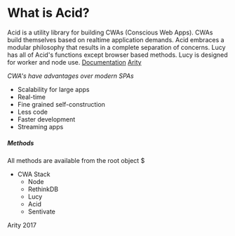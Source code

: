 What is Acid?
=======
Acid is a utility library for building CWAs (Conscious Web Apps). CWAs build themselves based on realtime application demands. Acid embraces a modular philosophy that results in a complete separation of concerns. Lucy has all of Acid's functions except browser based methods. Lucy is designed for worker and node use. [Documentation](https://acidjs.com)
[Arity](https://aritysoftware.com)

_CWA's have advantages over modern SPAs_
 - Scalability for large apps
 - Real-time
 - Fine grained self-construction
 - Less code
 - Faster development
 - Streaming apps

##### Methods
All methods are available from the root object $

- CWA Stack
	- Node
	- RethinkDB
	- Lucy
	- Acid
	- Sentivate

Arity 2017

